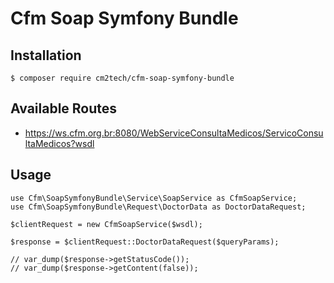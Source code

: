 # Cfm Soap Symfony Bundle

## Installation

    $ composer require cm2tech/cfm-soap-symfony-bundle

## Available Routes

- https://ws.cfm.org.br:8080/WebServiceConsultaMedicos/ServicoConsultaMedicos?wsdl

## Usage

    use Cfm\SoapSymfonyBundle\Service\SoapService as CfmSoapService;
    use Cfm\SoapSymfonyBundle\Request\DoctorData as DoctorDataRequest;

    $clientRequest = new CfmSoapService($wsdl);

    $response = $clientRequest::DoctorDataRequest($queryParams);

    // var_dump($response->getStatusCode());
    // var_dump($response->getContent(false));
